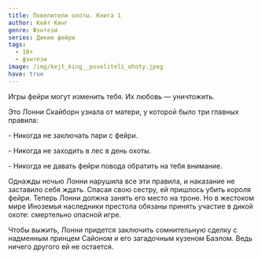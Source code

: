 ```yaml
---
title: Повелители охоты. Книга 1
author: Кейт Кинг
genre: Фэнтези
series: Дикие фейри
tags:
  - 18+
  - фэнтези
image: /img/kejt_king__poveliteli_ohoty.jpeg
have: true
---
```

Игры фейри могут изменить тебя. Их любовь — уничтожить. 

Это Лонни Скайборн узнала от матери, у которой было три главных правила: 

\- Никогда не заключать пари с фейри. 

\- Никогда не заходить в лес в день охоты. 

\- Никогда не давать фейри повода обратить на тебя внимание. 

Однажды ночью Лонни нарушила все эти правила, и наказание не заставило себя ждать. Спасая свою сестру, ей пришлось убить короля фейри. Теперь Лонни должна занять его место на троне. Но в жестоком мире Иноземья наследники престола обязаны принять участие в дикой охоте: смертельно опасной игре. 

Чтобы выжить, Лонни придется заключить сомнительную сделку с надменным принцем Сайоном и его загадочным кузеном Баэлом. Ведь ничего другого ей не остается.